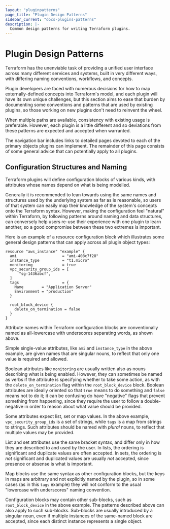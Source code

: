 ```yaml
---
layout: "pluginpatterns"
page_title: "Plugin Design Patterns"
sidebar_current: "docs-plugins-patterns"
description: |-
  Common design patterns for writing Terraform plugins.
---
```


# Plugin Design Patterns

Terraform has the unenviable task of providing a unified user interface across
many different services and systems, built in very different ways, with
differing naming conventions, workflows, and concepts.

Plugin developers are faced with numerous decisions for how to map
externally-defined concepts into Terraform's model, and each plugin will have
its own unique challenges, but this section aims to ease that burden by
documenting some conventions and patterns that are used by existing plugins,
so those working on new plugins don't need to reinvent the wheel.

When multiple paths are available, consistency with existing usage is
preferable. However, each plugin is a little different and so deviations from
these patterns are expected and accepted when warranted.

The navigation bar includes links to detailed pages devoted to each of the
primary objects plugins can implement. The remainder of this page consists
of some general advice that can potentially apply to all plugins.

## Configuration Structures and Naming

Terraform plugins will define configuration blocks of various kinds, with
attributes whose names depend on what is being modelled.

Generally it is recommended to lean towards using the same names and structures
used by the underlying system as far as is reasonable, so users of that system
can easily map their knowledge of the system's concepts onto the Terraform
syntax. However, making the configuration feel "natural" within Terraform, by
following patterns around naming and data structures, can conversely help
users re-use their experience with one plugin to learn another, so a
good compromise between these two extremes is important.

Here is an example of a resource configuration block which illustrates some
general design patterns that can apply across all plugin object types:

```
resource "aws_instance" "example" {
  ami                    = "ami-408c7f28"
  instance_type          = "t1.micro"
  monitoring             = true
  vpc_security_group_ids = [
      "sg-1436abcf",
  ]
  tags                   = {
    Name        = "Application Server"
    Environment = "production"
  }

  root_block_device {
    delete_on_termination = false
  }
}
```

Attribute names within Terraform configuration blocks are conventionally named
as all-lowercase with underscores separating words, as shown above.

Simple single-value attributes, like `ami` and `instance_type` in the above
example, are given names that are singular nouns, to reflect that only one
value is required and allowed.

Boolean attributes like `monitoring` are usually written also as nouns
describing what is being enabled. However, they can sometimes be named as
verbs if the attribute is specifying whether to take some action, as with the
`delete_on_termination` flag within the `root_block_device` block.
Boolean attributes are ideally oriented so that `true` means to do something
and `false` means not to do it; it can be confusing do have "negative" flags
that prevent something from happening, since they require the user to follow
a double-negative in order to reason about what value should be provided.

Some attributes expect list, set or map values. In the above example,
`vpc_security_group_ids` is a set of strings, while `tags` is a map
from strings to strings. Such attributes should be named with *plural* nouns,
to reflect that multiple values may be provided.

List and set attributes use the same bracket syntax, and differ only in how
they are described to and used by the user. In lists, the ordering is
significant and duplicate values are often accepted. In sets, the ordering is
*not* significant and duplicated values are usually *not* accepted, since
presence or absense is what is important.

Map blocks use the same syntax as other configuration blocks, but the keys in
maps are arbitrary and not explicitly named by the plugin, so in some cases
(as in this `tags` example) they will not conform to the usual "lowercase with
underscores" naming convention.

Configuration blocks may contain other sub-blocks, such as `root_block_device`
in the above example. The patterns described above can also apply to such
sub-blocks. Sub-blocks are usually introduced by a singular noun, even if
multiple instances of the same-named block are accepted, since each distinct
instance represents a single object.
